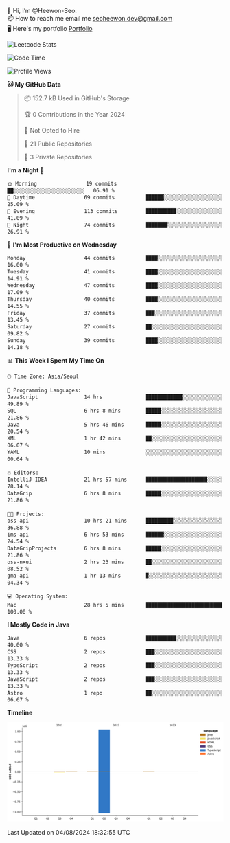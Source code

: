 👋 Hi, I’m @Heewon-Seo.  
📫 How to reach me email me seoheewon.dev@gmail.com   
🖥 Here's my portfolio [Portfolio](https://haileynotes.notion.site/HEEWON-SEO-f98fe97412ee4a6a94fd24fe6832f84c)

![Leetcode Stats](https://leetcode.card.workers.dev/?username=Heewon-Seo)

 <!--START_SECTION:waka-->
![Code Time](http://img.shields.io/badge/Code%20Time-1%2C390%20hrs%2019%20mins-blue)

![Profile Views](http://img.shields.io/badge/Profile%20Views-0-blue)

**🐱 My GitHub Data** 

> 📦 152.7 kB Used in GitHub's Storage 
 > 
> 🏆 0 Contributions in the Year 2024
 > 
> 🚫 Not Opted to Hire
 > 
> 📜 21 Public Repositories 
 > 
> 🔑 3 Private Repositories 
 > 
**I'm a Night 🦉** 

```text
🌞 Morning                19 commits          ██░░░░░░░░░░░░░░░░░░░░░░░   06.91 % 
🌆 Daytime                69 commits          ██████░░░░░░░░░░░░░░░░░░░   25.09 % 
🌃 Evening                113 commits         ██████████░░░░░░░░░░░░░░░   41.09 % 
🌙 Night                  74 commits          ███████░░░░░░░░░░░░░░░░░░   26.91 % 
```
📅 **I'm Most Productive on Wednesday** 

```text
Monday                   44 commits          ████░░░░░░░░░░░░░░░░░░░░░   16.00 % 
Tuesday                  41 commits          ████░░░░░░░░░░░░░░░░░░░░░   14.91 % 
Wednesday                47 commits          ████░░░░░░░░░░░░░░░░░░░░░   17.09 % 
Thursday                 40 commits          ████░░░░░░░░░░░░░░░░░░░░░   14.55 % 
Friday                   37 commits          ███░░░░░░░░░░░░░░░░░░░░░░   13.45 % 
Saturday                 27 commits          ██░░░░░░░░░░░░░░░░░░░░░░░   09.82 % 
Sunday                   39 commits          ████░░░░░░░░░░░░░░░░░░░░░   14.18 % 
```


📊 **This Week I Spent My Time On** 

```text
🕑︎ Time Zone: Asia/Seoul

💬 Programming Languages: 
JavaScript               14 hrs              ████████████░░░░░░░░░░░░░   49.89 % 
SQL                      6 hrs 8 mins        █████░░░░░░░░░░░░░░░░░░░░   21.86 % 
Java                     5 hrs 46 mins       █████░░░░░░░░░░░░░░░░░░░░   20.54 % 
XML                      1 hr 42 mins        ██░░░░░░░░░░░░░░░░░░░░░░░   06.07 % 
YAML                     10 mins             ░░░░░░░░░░░░░░░░░░░░░░░░░   00.64 % 

🔥 Editors: 
IntelliJ IDEA            21 hrs 57 mins      ████████████████████░░░░░   78.14 % 
DataGrip                 6 hrs 8 mins        █████░░░░░░░░░░░░░░░░░░░░   21.86 % 

🐱‍💻 Projects: 
oss-api                  10 hrs 21 mins      █████████░░░░░░░░░░░░░░░░   36.88 % 
ims-api                  6 hrs 53 mins       ██████░░░░░░░░░░░░░░░░░░░   24.54 % 
DataGripProjects         6 hrs 8 mins        █████░░░░░░░░░░░░░░░░░░░░   21.86 % 
oss-nxui                 2 hrs 23 mins       ██░░░░░░░░░░░░░░░░░░░░░░░   08.52 % 
gma-api                  1 hr 13 mins        █░░░░░░░░░░░░░░░░░░░░░░░░   04.34 % 

💻 Operating System: 
Mac                      28 hrs 5 mins       █████████████████████████   100.00 % 
```

**I Mostly Code in Java** 

```text
Java                     6 repos             ██████████░░░░░░░░░░░░░░░   40.00 % 
CSS                      2 repos             ███░░░░░░░░░░░░░░░░░░░░░░   13.33 % 
TypeScript               2 repos             ███░░░░░░░░░░░░░░░░░░░░░░   13.33 % 
JavaScript               2 repos             ███░░░░░░░░░░░░░░░░░░░░░░   13.33 % 
Astro                    1 repo              ██░░░░░░░░░░░░░░░░░░░░░░░   06.67 % 
```



**Timeline**

![Lines of Code chart](https://raw.githubusercontent.com/Heewon-Seo/Heewon-Seo/main/assets/bar_graph.png)


 Last Updated on 04/08/2024 18:32:55 UTC
<!--END_SECTION:waka-->

